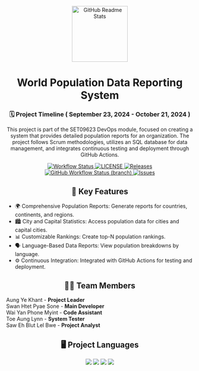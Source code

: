 <p align="center">
    <img width="150px" src="https://seeklogo.com/images/D/devops-logo-CDF1353483-seeklogo.com.png" alt="GitHub Readme Stats" />
</p>

<h1 align="center">World Population Data Reporting System</h1>

<h3 align="center">🗓️ Project Timeline ( September 23, 2024 - October 21, 2024 )</h3>

<p align="center">
    This project is part of the SET09623 DevOps module, focused on creating a system that provides detailed population reports for an organization. The project follows Scrum methodologies, utilizes an SQL database for data management, and integrates continuous testing and deployment through GitHub Actions.
</p>

<p align="center">
    <a href="https://github.com/BurmeseNoob/Project_Team2/actions">
      <img alt="Workflow Status" src="https://github.com/BurmeseNoob/Project_Team2/actions/workflows/main.yml/badge.svg" />
    </a>
    <a href="https://github.com/BurmeseNoob/Project_Team2/blob/master/LICENSE">
      <img alt="LICENSE" src="https://img.shields.io/github/license/BurmeseNoob/Project_Team2.svg?style=flat-square" />
    </a>
    <a href="https://github.com/BurmeseNoob/Project_Team2/releases">
      <img alt="Releases" src="https://img.shields.io/github/release/BurmeseNoob/Project_Team2/all.svg?style=flat-square" />
    </a>
    <a href="https://github.com/BurmeseNoob/Project_Team2/actions/workflows/main.yml?branch=develop">
      <img alt="GitHub Workflow Status (branch)" src="https://img.shields.io/github/actions/workflow/status/BurmeseNoob/Project_Team2/main.yml?branch=develop" />
    </a>
    <a href="https://github.com/BurmeseNoob/Project_Team2/issues">
      <img alt="Issues" src="https://img.shields.io/github/issues/BurmeseNoob/Project_Team2?color=0088ff" />
    </a>
</p>

<h2 align="center">📂 Key Features</h2>
<ul>
  <li>🌍 Comprehensive Population Reports: Generate reports for countries, continents, and regions.</li>
  <li>🏙️ City and Capital Statistics: Access population data for cities and capital cities.</li>
  <li>📊 Customizable Rankings: Create top-N population rankings.</li>
  <li>🗣️ Language-Based Data Reports: View population breakdowns by language.</li>
  <li>⚙️ Continuous Integration: Integrated with GitHub Actions for testing and deployment.</li>
</ul>

<h2 align="center">👨‍💻 Team Members</h2>
<ul style="list-style-type: none; padding: 0;">
  <li>Aung Ye Khant - <strong>Project Leader</strong></li>
  <li>Swan Htet Pyae Sone - <strong>Main Developer</strong></li>
  <li>Wai Yan Phone Myint - <strong>Code Assistant</strong></li>
  <li>Toe Aung Lynn - <strong>System Tester</strong></li>
  <li>Saw Eh Blut Lel Bwe - <strong>Project Analyst</strong></li>
</ul>

<h2 align="center">🖥️ Project Languages</h2>
<p align="center">
  <img src="https://img.shields.io/badge/Java-%23ED8B00.svg?style=for-the-badge&logo=java&logoColor=white"/>
  <img src="https://img.shields.io/badge/SQL-%2300f.svg?style=for-the-badge&logo=mysql&logoColor=white"/>
  <img src="https://img.shields.io/badge/Docker_Files-%230db7ed.svg?style=for-the-badge&logo=docker&logoColor=white"/>
  <img src="https://img.shields.io/badge/Maven-%23C71A36.svg?style=for-the-badge&logo=apache-maven&logoColor=white"/>
</p>
